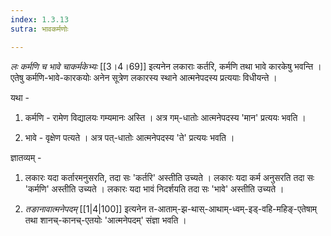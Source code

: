 ```yaml
---
index: 1.3.13
sutra: भावकर्मणोः

---
```

_लः कर्मणि च भावे चाकर्मकेभ्यः_ [[3।4।69]] इत्यनेन लकाराः कर्तरि, कर्मणि तथा भावे कारकेषु भवन्ति । एतेषु कर्मणि-भावे-कारकयोः अनेन सूत्रेण लकारस्य स्थाने आत्मनेपदस्य प्रत्ययाः विधीयन्ते ।



यथा - 

1) कर्मणि -  रामेण विद्यालयः गम्यमानः अस्ति  ।  अत्र गम्-धातोः आत्मनेपदस्य 'मान' प्रत्ययः भवति ।

2) भावे - वृक्षेण पत्यते । अत्र पत्-धातोः आत्मनेपदस्य 'ते' प्रत्ययः भवति ।        



ज्ञातव्यम् - 

1) लकारः यदा कर्तारमनुसरति, तदा सः 'कर्तरि' अस्तीति उच्यते । लकारः यदा कर्म अनुसरति तदा सः 'कर्मणि' अस्तीति उच्यते । लकारः यदा भावं निदर्शयति तदा सः 'भावे' अस्तीति उच्यते ।

2) _तङानावात्मनेपदम्_ [[1|4|100]] इत्यनेन त-आताम्-झ-थास्-आथाम्-ध्वम्-इड्-वहि-महिङ्-एतेषाम् तथा शानच्-कानच्-एतयोः 'आत्मनेपदम्' संज्ञा भवति ।

